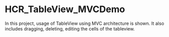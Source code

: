 # HCR_TableView_MVCDemo
In this project, usage of TableView using MVC architecture is shown.
It also includes dragging, deleting, editing the cells of the tableview.
